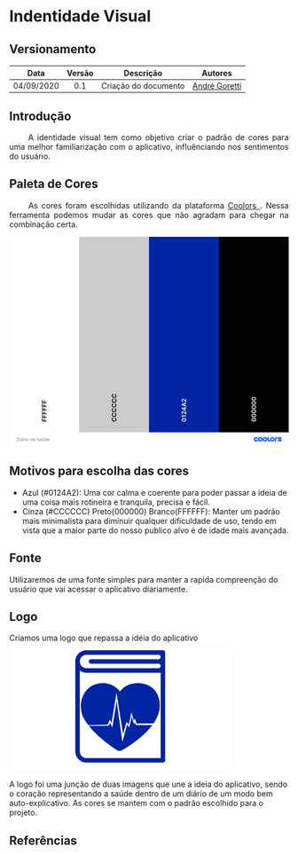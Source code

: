 # Indentidade Visual
## Versionamento

| Data | Versão | Descrição | Autores |
| :---: | :---: | :---: | :---: |
| 04/09/2020 | 0.1 | Criação do documento | [André Goretti](https://github.com/AGoretti) |

## Introdução

<p align="justify">&emsp;&emsp; A identidade visual tem como objetivo criar o padrão de cores para uma melhor familiarização com o aplicativo, influênciando nos sentimentos do usuário.

## Paleta de Cores

<p align="justify">&emsp;&emsp; As cores foram escolhidas utilizando da plataforma <a href="https://coolors.co/" target="_blank"> Coolors </a>. Nessa ferramenta podemos mudar as cores que não agradam para chegar na combinação certa.

[![paleta_cores_v1](./img/paleta_cores.jpg)](./img/paleta_cores.jpg)


## Motivos para escolha das cores

* Azul (#0124A2): Uma cor calma e coerente para poder passar a ideia de uma coisa mais rotineira e tranquila, precisa e fácil.
* Cinza (#CCCCCC) Preto(000000) Branco(FFFFFF): Manter um padrão mais minimalista para diminuir qualquer dificuldade de uso, tendo em vista que a maior parte do nosso publico alvo é de idade mais avançada.

## Fonte 

Utilizaremos de uma fonte simples para manter a rapida compreenção do usuário que vai acessar o aplicativo diariamente.

## Logo

Criamos uma logo que repassa a idéia do aplicativo

[![paleta_cores_v1](./img/logo.png)](./img/logo.png)

A logo foi uma junção de duas imagens que une a ideia do aplicativo, sendo o coração representando a saúde dentro de um diário de um modo bem auto-explicativo.
As cores se mantem com o padrão escolhido para o projeto.

## Referências

